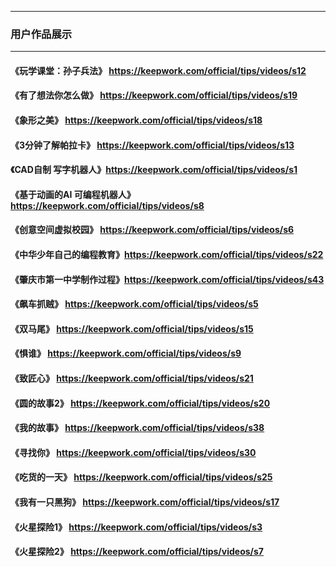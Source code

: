 ---------------------------
### 用户作品展示

---------------------------
#### 《玩学课堂：孙子兵法》 https://keepwork.com/official/tips/videos/s12
#### 《有了想法你怎么做》 https://keepwork.com/official/tips/videos/s19
#### 《象形之美》 https://keepwork.com/official/tips/videos/s18
#### 《3分钟了解帕拉卡》 https://keepwork.com/official/tips/videos/s13
#### 《CAD自制 写字机器人》https://keepwork.com/official/tips/videos/s1
#### 《基于动画的AI 可编程机器人》 https://keepwork.com/official/tips/videos/s8
#### 《创意空间虚拟校园》 https://keepwork.com/official/tips/videos/s6
#### 《中华少年自己的编程教育》https://keepwork.com/official/tips/videos/s22
#### 《肇庆市第一中学制作过程》https://keepwork.com/official/tips/videos/s43
#### 《飙车抓贼》 https://keepwork.com/official/tips/videos/s5
#### 《双马尾》 https://keepwork.com/official/tips/videos/s15
#### 《惧谁》 https://keepwork.com/official/tips/videos/s9
#### 《致匠心》 https://keepwork.com/official/tips/videos/s21
#### 《圆的故事2》 https://keepwork.com/official/tips/videos/s20
#### 《我的故事》  https://keepwork.com/official/tips/videos/s38
#### 《寻找你》 https://keepwork.com/official/tips/videos/s30
#### 《吃货的一天》 https://keepwork.com/official/tips/videos/s25
#### 《我有一只黑狗》 https://keepwork.com/official/tips/videos/s17
#### 《火星探险1》 https://keepwork.com/official/tips/videos/s3
#### 《火星探险2》 https://keepwork.com/official/tips/videos/s7